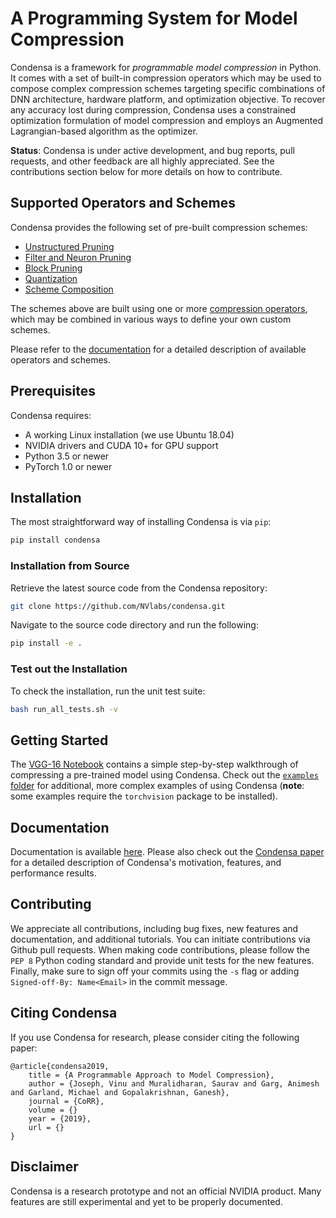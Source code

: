 # A Programming System for Model Compression

Condensa is a framework for _programmable model compression_ in Python.
It comes with a set of built-in compression operators which may be used to
compose complex compression schemes targeting specific combinations of DNN architecture,
hardware platform, and optimization objective.
To recover any accuracy lost during compression, Condensa uses a constrained
optimization formulation of model compression and employs an Augmented Lagrangian-based
algorithm as the optimizer.

**Status**: Condensa is under active development, and bug reports, pull requests, and other feedback are all highly appreciated. See the contributions section below for more details on how to contribute.

## Supported Operators and Schemes

Condensa provides the following set of pre-built compression schemes:

* [Unstructured Pruning](https://nvlabs.github.io/condensa/modules/schemes.html#unstructured-pruning)
* [Filter and Neuron Pruning](https://nvlabs.github.io/condensa/modules/schemes.html#neuron-pruning)
* [Block Pruning](https://nvlabs.github.io/condensa/modules/schemes.html#block-pruning)
* [Quantization](https://nvlabs.github.io/condensa/modules/schemes.html#quantization)
* [Scheme Composition](https://nvlabs.github.io/condensa/modules/schemes.html#composition)

The schemes above are built using one or more [compression operators](https://nvlabs.github.io/condensa/modules/pi.html), which may be combined in various ways to define your own custom schemes.

Please refer to the [documentation](https://nvlabs.github.io/condensa/index.html) for a detailed description of available operators and schemes.

## Prerequisites

Condensa requires:

* A working Linux installation (we use Ubuntu 18.04)
* NVIDIA drivers and CUDA 10+ for GPU support
* Python 3.5 or newer
* PyTorch 1.0 or newer

## Installation

The most straightforward way of installing Condensa is via `pip`:

```bash
pip install condensa
```

### Installation from Source

Retrieve the latest source code from the Condensa repository:

```bash
git clone https://github.com/NVlabs/condensa.git
```

Navigate to the source code directory and run the following:

```bash
pip install -e .
```

### Test out the Installation

To check the installation, run the unit test suite:

```bash
bash run_all_tests.sh -v
```

## Getting Started

The [VGG-16 Notebook](https://github.com/NVlabs/condensa/blob/master/notebooks/VGG.ipynb) contains a simple step-by-step walkthrough of compressing a pre-trained model using Condensa.
Check out the [`examples` folder](https://github.com/NVlabs/condensa/tree/master/examples/cifar) for additional, more complex examples of using Condensa (**note**: some examples require the `torchvision` package to be installed).

## Documentation

Documentation is available [here](https://nvlabs.github.io/condensa/). Please also check out the [Condensa paper]() for a detailed
description of Condensa's motivation, features, and performance results.

## Contributing

We appreciate all contributions, including bug fixes, new features and documentation, and additional tutorials. You can initiate
contributions via Github pull requests. When making code contributions, please follow the `PEP 8` Python coding standard and provide
unit tests for the new features. Finally, make sure to sign off your commits using the `-s` flag or adding 
`Signed-off-By: Name<Email>` in the commit message.

## Citing Condensa

If you use Condensa for research, please consider citing the following paper:

```
@article{condensa2019,
    title = {A Programmable Approach to Model Compression},
    author = {Joseph, Vinu and Muralidharan, Saurav and Garg, Animesh and Garland, Michael and Gopalakrishnan, Ganesh},
    journal = {CoRR},
    volume = {}
    year = {2019},
    url = {}
}
```

## Disclaimer

Condensa is a research prototype and not an official NVIDIA product. Many features are still experimental and yet to be properly documented.
